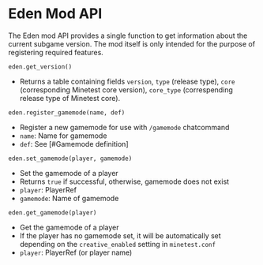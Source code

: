 Eden Mod API
============
The Eden mod API provides a single function to get information about the current subgame version. The mod itself is only intended for the purpose of registering required features.

`eden.get_version()`

* Returns a table containing fields `version`, `type` (release type), `core` (corresponding Minetest core version), `core_type` (correspending release type of Minetest core).

`eden.register_gamemode(name, def)`

* Register a new gamemode for use with `/gamemode` chatcommand
* `name`: Name for gamemode
* `def`: See [#Gamemode definition]

`eden.set_gamemode(player, gamemode)`

* Set the gamemode of a player
* Returns `true` if successful, otherwise, gamemode does not exist
* `player`: PlayerRef
* `gamemode`: Name of gamemode

`eden.get_gamemode(player)`

* Get the gamemode of a player
* If the player has no gamemode set, it will be automatically set depending on the `creative_enabled` setting in `minetest.conf`
* `player`: PlayerRef (or player name)